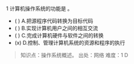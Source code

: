 1
计算机操作系统的功能是 。
- ( ) A.把源程序代码转换为目标代码 
- ( ) B.实现计算机用户之间的相互交流 
- ( ) C.完成计算机硬件与软件之间的转换 
- (x) D.控制、管理计算机系统的资源和程序的执行

> 知识点：操作系统概述。
> 出处：网络
> 难度：1
> D
